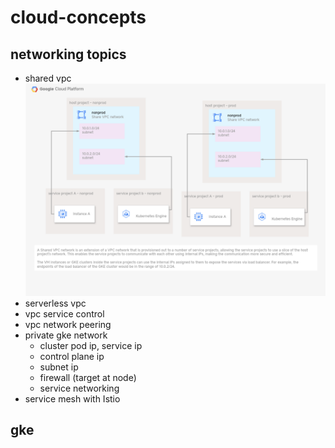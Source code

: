# cloud-concepts

## networking topics
- shared vpc
![image info](./images/svpc-overview.drawio.png)
- serverless vpc
- vpc service control
- vpc network peering
- private gke network 
  - cluster pod ip, service ip
  - control plane ip
  - subnet ip 
  - firewall (target at node)
  - service networking
- service mesh with Istio

## gke
